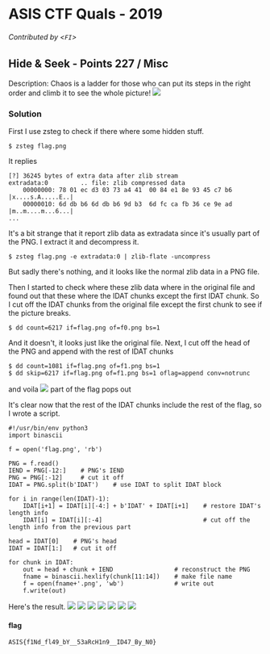 # ASIS CTF Quals - 2019
###### Contributed by <`FI`>


## Hide & Seek - Points 227 / Misc

Description:
Chaos is a ladder for those who can put its steps in the right order and climb it to see the whole picture!
![](https://i.imgur.com/tWp35vP.png)

### Solution
First I use zsteg to check if there where some hidden stuff.
```
$ zsteg flag.png
```
It replies
```
[?] 36245 bytes of extra data after zlib stream
extradata:0         .. file: zlib compressed data
    00000000: 78 01 ec d3 03 73 a4 41  00 84 e1 8e 93 45 c7 b6  |x....s.A.....E..|
    00000010: 6d db b6 6d db b6 9d b3  6d fc ca fb 36 ce 9e ad  |m..m....m...6...|
...
```
It's a bit strange that it report zlib data as extradata since it's usually part of the PNG.
I extract it and decompress it.
```
$ zsteg flag.png -e extradata:0 | zlib-flate -uncompress
```
But sadly there's nothing, and it looks like the normal zlib data in a PNG file.

Then I started to check where these zlib data where in the original file and found out that these where the IDAT chunks except the first IDAT chunk.
So I cut off the IDAT chunks from the original file except the first chunk to see if the picture breaks.
```=bash
$ dd count=6217 if=flag.png of=f0.png bs=1
```
And it doesn't, it looks just like the original file.
Next, I cut off the head of the PNG and append with the rest of IDAT chunks
```=bash
$ dd count=1081 if=flag.png of=f1.png bs=1    
$ dd skip=6217 if=flag.png of=f1.png bs=1 oflag=append conv=notrunc
```
and voila
![](https://i.imgur.com/RSKKpr8.png)
part of the flag pops out

It's clear now that the rest of the IDAT chunks include the rest of the flag, so I wrote a script.
```=python3
#!/usr/bin/env python3
import binascii

f = open('flag.png', 'rb')

PNG = f.read()
IEND = PNG[-12:]    # PNG's IEND
PNG = PNG[:-12]     # cut it off
IDAT = PNG.split(b'IDAT')    # use IDAT to split IDAT block

for i in range(len(IDAT)-1):
    IDAT[i+1] = IDAT[i][-4:] + b'IDAT' + IDAT[i+1]    # restore IDAT's length info
    IDAT[i] = IDAT[i][:-4]                            # cut off the length info from the previous part

head = IDAT[0]    # PNG's head
IDAT = IDAT[1:]   # cut it off

for chunk in IDAT:
    out = head + chunk + IEND                 # reconstruct the PNG 
    fname = binascii.hexlify(chunk[11:14])    # make file name
    f = open(fname+'.png', 'wb')              # write out
    f.write(out)
```
Here's the result.
![](https://i.imgur.com/9vZ2aZQ.png)
![](https://i.imgur.com/n9FowA5.png)
![](https://i.imgur.com/YwkpyIq.png)
![](https://i.imgur.com/MTxq2Kc.png)
![](https://i.imgur.com/6t1gljr.png)
![](https://i.imgur.com/jgPMTL1.png)
![](https://i.imgur.com/6XpTSqy.png)
#### flag
`ASIS{f1Nd_fl49_bY__53aRcH1n9__ID47_By_N0}`


